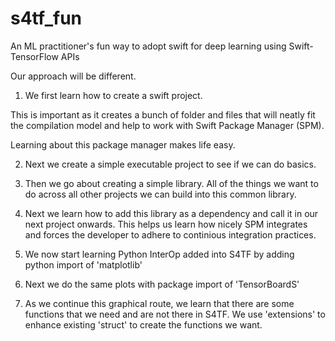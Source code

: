 # s4tf_fun
An ML practitioner's fun way to adopt swift for deep learning using Swift-TensorFlow APIs 

Our approach will be different.

1. We first learn how to create a swift project.

This is important as it creates a bunch of folder and files that will neatly 
fit the compilation model and help to work with Swift Package Manager (SPM).

Learning about this package manager makes life easy.


2. Next we create a simple executable project to see if we can do basics.


3. Then we go about creating a simple library.
All of the things we want to do across all other projects we can build into
this common library.

4. Next we learn how to add this library as a dependency and call it in our
next project onwards.
This helps us learn how nicely SPM integrates and forces the developer to
adhere to continious integration practices.

5. We now start learning Python InterOp added into S4TF by adding python 
import of 'matplotlib'

6. Next we do the same plots with package import of 'TensorBoardS'

7. As we continue this graphical route, we learn that there are some functions
that we need and are not there in S4TF. We use 'extensions' to  enhance 
existing 'struct' to create the functions we want.


